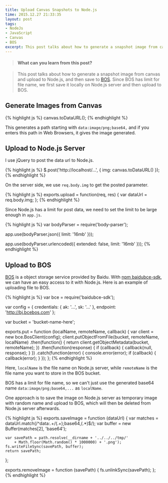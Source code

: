```yaml
---
title: Upload Canvas Snapshots to Node.js
time: 2015.12.27 21:33:35
layout: post
tags:
- NodeJs
- JavaScript
- Canvas
- BOS
excerpt: This post talks about how to generate a snapshot image from canvas and upload to Node.js, and then save to <a href="http://bce.baidu.com/doc/BOS/index.html" target="_blank">BOS</a>. Since BOS has a limit for file name, we first save it locally on Node.js server  and then upload to BOS.
---
```


> #### What can you learn from this post?

> This post talks about how to generate a snapshot image from canvas and upload to Node.js, and then save to <a href="http://bce.baidu.com/doc/BOS/index.html" target="_blank">BOS</a>. Since BOS has limit for file name, we first save it locally on Node.js server  and then upload to BOS.



## Generate Images from Canvas

{% highlight js %}
canvas.toDataURL();
{% endhighlight %}

This generates a path starting with `data:image/png;base64,` and if you enters this path in Web Browsers, it gives the image generated.



## Upload to Node.js Server

I use jQuery to post the data url to Node.js.

{% highlight js %}
$.post('http://localhost/...', {
    img: canvas.toDataURL()
});
{% endhighlight %}

On the server side, we use `req.body.img` to get the posted parameter.

{% highlight js %}
exports.upload = function(req, res) {
    var dataUrl = req.body.img;
};
{% endhighlight %}

Since Node.js has a limit for post data, we need to set the limit to be large enough in `app.js`.

{% highlight js %}
var bodyParser = require('body-parser');

app.use(bodyParser.json({
    limit: '16mb'
}));

app.use(bodyParser.urlencoded({
    extended: false,
    limit: '16mb'
}));
{% endhighlight %}



## Upload to BOS

<a href="http://bce.baidu.com/doc/BOS/index.html" target="_blank">BOS</a> is a object storage service provided by Baidu. With <a href="https://www.npmjs.com/package/baidubce-sdk" target="_blank">npm baidubce-sdk</a>, we can have an easy access to it with Node.js. Here is an example of uploading file to BOS.

{% highlight js %}
var bce = require('baidubce-sdk');

var config = {
    credentials: {
        ak: '...',
        sk: '...'
    },
    endpoint: 'http://bj.bcebos.com'
};

var bucket = 'bucket-name-here';

exports.put = function (localName, remoteName, callback) {
    var client = new bce.BosClient(config);
    client.putObjectFromFile(bucket, remoteName, localName)
        .then(function() {
            return client.getObjectMetadata(bucket, remoteName);
        })
        .then(function(response) {
            if (callback) {
                callback(null, response);
            }
        })
        .catch(function(error) {
            console.error(error);
            if (callback) {
                callback(error);
            }
        });
};
{% endhighlight %}

Here, `localName` is the file name on Node.js server, while `remoteName` is the file name you want to store in the BOS bucket.

BOS has a limit for file name, so we can't just use the generated base64 name `data:image/png;base64,...` as `localName`.

One approach is to save the image on Node.js server as temporary image with random name and upload to BOS, which will then be deleted from Node.js server afterwards.

{% highlight js %}
exports.saveImage = function (dataUrl) {
    var matches = dataUrl.match(/^data:.+\/(.+);base64,(.*)$/);
    var buffer = new Buffer(matches[2], 'base64');

    var savePath = path.resolve(__dirname + '../../../tmp/'
        + Math.floor(Math.random() * 1000000) + '.png');
    fs.writeFileSync(savePath, buffer);
    return savePath;
};

exports.removeImage = function (savePath) {
    fs.unlinkSync(savePath);
};
{% endhighlight %}
